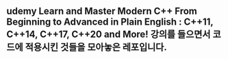 ## udemy Learn and Master Modern C++ From Beginning to Advanced in Plain English : C++11, C++14, C++17, C++20 and More! 강의를 들으면서 코드에 적용시킨 것들을 모아놓은 레포입니다.
